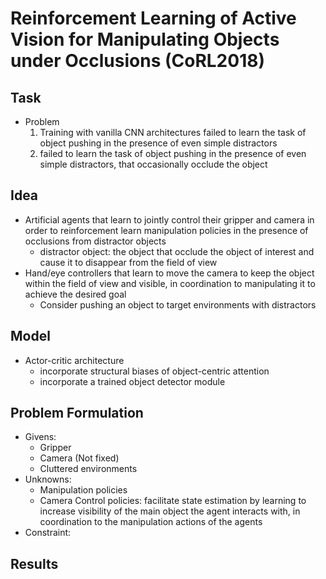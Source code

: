 # Reinforcement Learning of Active Vision for Manipulating Objects under Occlusions (CoRL2018)
## Task
- Problem
  1. Training with vanilla CNN architectures failed to learn the task of object pushing in the presence of even simple distractors  
  2. failed to learn the task of object pushing in the presence of even simple distractors, that occasionally occlude the object 
## Idea
- Artificial agents that learn to jointly control their gripper and camera in order to reinforcement learn manipulation policies in the presence of occlusions from distractor objects
   - distractor object: the object that occlude the object of interest and cause it to disappear from the field of view
- Hand/eye controllers that learn to move the camera to keep the object within the field of view and visible, in coordination to manipulating it to achieve the desired goal
   - Consider pushing an object to target environments with distractors  

## Model
- Actor-critic architecture 
   - incorporate structural biases of object-centric attention
   - incorporate a trained object detector module


## Problem Formulation
- Givens:
  - Gripper
  - Camera (Not fixed)
  - Cluttered environments
- Unknowns:
  - Manipulation policies
  - Camera Control policies: facilitate state estimation by learning to increase visibility of the main object the agent interacts with, in coordination to the manipulation actions of the agents
- Constraint:

## Results

